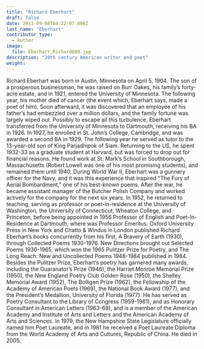 ```yaml
---
title: "Richard Eberhart"
draft: false
date: 2011-09-08T04:22:07.000Z
last_name: "Eberhart"
contributor_type:
  - Author
image:
  file: Eberhart_Richard600.jpg
description: "20th century American writer and poet"
weight:
---
```


Richard Eberhart was born in Austin, Minnesota on April 5, 1904. The son of a prosperous businessman, he was raised on Burr Oakes, his family’s forty-acre estate, and in 1921, entered the University of Minnesota. The following year, his mother died of cancer (the event which, Eberhart says, made a poet of him). Soon afterward, it was discovered that an employee of his father’s had embezzled over a million dollars, and the family fortune was largely wiped out. Possibly to escape all this turbulence, Eberhart transferred from the University of Minnesota to Dartmouth, receiving his BA in 1926. In 1927, he enrolled in St. John’s College, Cambridge, and was awarded a second BA in 1929. The following year he served as tutor to the 13-year-old son of King Parjadhipok of Siam. Returning to the US, he spent 1932-33 as a graduate student at Harvard, but was forced to drop out for financial reasons. He found work at St. Mark’s School in Southborough, Massachusetts (Robert Lowell was one of his most promising students), and remained there until 1940. During World War II, Eberhart was a gunnery officer for the Navy, and it was this experience that inspired "The Fury of Aerial Bombardment," one of his best-known poems. After the war, he became assistant manager of the Butcher Polish Company and worked actively for the company for the next six years. In 1952, he returned to teaching, serving as professor or poet-in-residence at the University of Washington, the University of Connecticut, Wheaton College, and Princeton, before being appointed in 1956 Professor of English and Poet-In-Residence at Dartmouth, where was Professor Emeritus. Oxford University Press in New York and Chatto & Windus in London published Richard Eberhart’s books concurrently from his first, A Bravery of Earth (1930), through Collected Poems 1930-1976. New Directions brought out Selected Poems 1930-1965, which won the 1965 Pulitzer Prize for Poetry, and The Long Reach: New and Uncollected Poems 1948-1984 published in 1984. Besides the Pulitzer Prize, Eberhart’s poetry has garnered many awards, including the Guaranator’s Prize (1946), the Harriet Monroe Memorial Prize (1950), the New England Poetry Club Golden Rose (1950), the Shelley Memorial Award (1952), The Bolligen Prize (1962), the Fellowship of the Academy of American Poets (1969), the National Book Award (1977), and the President’s Medallion, University of Florida (1977). He has served as Poetry Consultant to the Library of Congress (1959-1961), and as Honorary Consultant in American Letters (1963-69), and is a member of the American Academy and Institute of Arts and Letters and the American Academy of Arts and Sciences. In 1979, the New Hampshire State Legislature officially named him Poet Laureate, and in 1981 he received a Poet Laureate Diploma from the World Academy of Arts and Cultures, Republic of China. He died in 2005.

